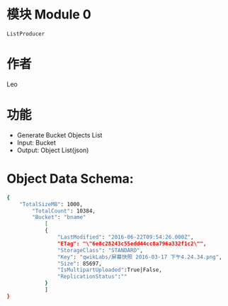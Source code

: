# 模块  Module 0
    ListProducer

# 作者
  Leo

# 功能
* Generate Bucket Objects List
* Input:
    Bucket
* Output:
    Object List(json)

# Object Data Schema:
```Bash
{
    "TotalSizeMB": 1000,
        "TotalCount": 10384,
        "Bucket": "bname"
            [
            {
                "LastModified": "2016-06-22T09:54:26.000Z",
                "ETag": "\"6e8c28243c55edd44cc8a796a332f1c2\"",
                "StorageClass": "STANDARD",
                "Key": "qwikLabs/屏幕快照 2016-03-17 下午4.24.34.png",
                "Size": 85697,
                "IsMultipartUploaded":True|False,
                "ReplicationStatus":""
            }
            ]
}
```
